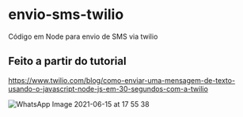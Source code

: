 # envio-sms-twilio
Código em Node para envio de SMS via twilio

## Feito a partir do tutorial 
https://www.twilio.com/blog/como-enviar-uma-mensagem-de-texto-usando-o-javascript-node-js-em-30-segundos-com-a-twilio

![WhatsApp Image 2021-06-15 at 17 55 38](https://user-images.githubusercontent.com/54823595/122122430-2bccd500-ce03-11eb-9052-8fb7bab9a666.jpeg)
